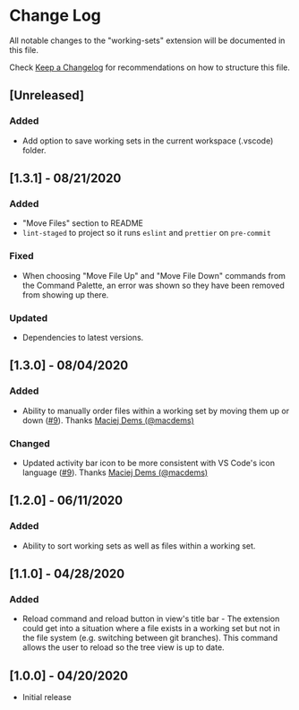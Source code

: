 # Change Log

All notable changes to the "working-sets" extension will be documented in this file.

Check [Keep a Changelog](http://keepachangelog.com/) for recommendations on how to structure this file.

## [Unreleased]

### Added

- Add option to save working sets in the current workspace (.vscode) folder.

## [1.3.1] - 08/21/2020

### Added

- "Move Files" section to README
- `lint-staged` to project so it runs `eslint` and `prettier` on `pre-commit`

### Fixed

- When choosing "Move File Up" and "Move File Down" commands from the Command Palette, an error was shown so they have been removed from showing up there.

### Updated

- Dependencies to latest versions.

## [1.3.0] - 08/04/2020

### Added

- Ability to manually order files within a working set by moving them up or down ([#9](https://github.com/bernardop/vscode-working-sets/pull/9)). Thanks [Maciej Dems (@macdems)](https://github.com/macdems)

### Changed

- Updated activity bar icon to be more consistent with VS Code's icon language ([#9](https://github.com/bernardop/vscode-working-sets/pull/9)). Thanks [Maciej Dems (@macdems)](https://github.com/macdems)

## [1.2.0] - 06/11/2020

### Added

- Ability to sort working sets as well as files within a working set.

## [1.1.0] - 04/28/2020

### Added

- Reload command and reload button in view's title bar - The extension could get into a situation where a file exists in a working set but not in the file system (e.g. switching between git branches). This command allows the user to reload so the tree view is up to date.

## [1.0.0] - 04/20/2020

- Initial release

